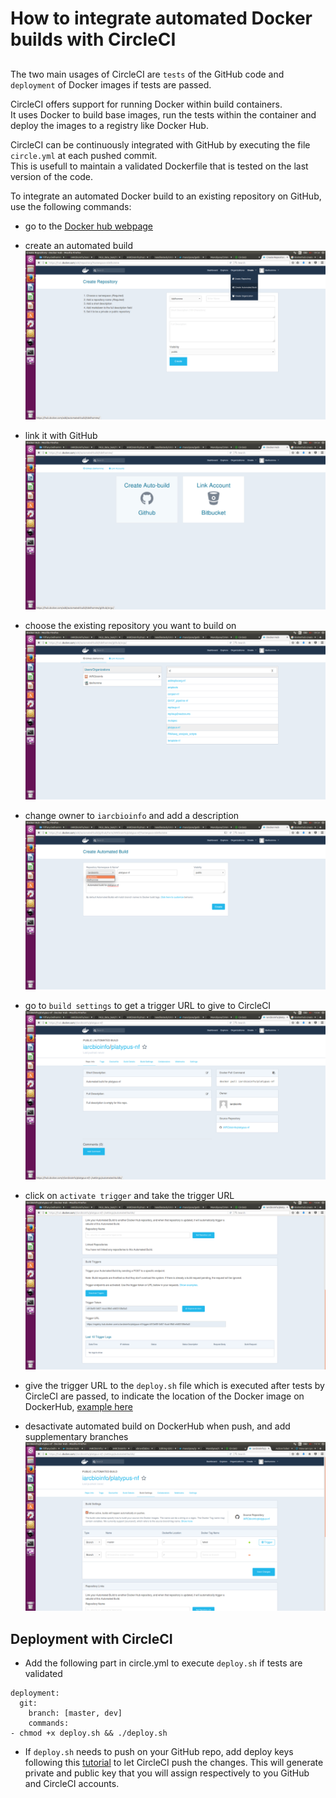 # How to integrate automated Docker builds with CircleCI

##

The two main usages of CircleCI are `tests` of the GitHub code and `deployment` of Docker images if tests are passed.

CircleCI offers support for running Docker within build containers.  
It uses Docker to build base images, run the tests within the container and deploy the images to a registry like Docker Hub.

CircleCI can be continuously integrated with GitHub by executing the file `circle.yml` at each pushed commit.    
This is usefull to maintain a validated Dockerfile that is tested on the last version of the code.  

To integrate an automated Docker build to an existing repository on GitHub, use the following commands:

* go to the [Docker hub webpage](https://hub.docker.com/)

* create an automated build
![f1](circleCI_docker_fig/f1.png?raw=true)

* link it with GitHub
![f2](circleCI_docker_fig/f2.png?raw=true)

* choose the existing repository you want to build on
![f3](circleCI_docker_fig/f3.png?raw=true)

* change owner to `iarcbioinfo` and add a description
![f4](circleCI_docker_fig/f4.png?raw=true)

* go to `build settings` to get a trigger URL to give to CircleCI
![f5](circleCI_docker_fig/f5.png?raw=true)

* click on `activate trigger` and take the trigger URL
![f6](circleCI_docker_fig/f6.png?raw=true)

* give the trigger URL to the `deploy.sh` file which is executed after tests by CircleCI are passed, to indicate the location of the Docker image on DockerHub, [example here](https://github.com/IARCbioinfo/template-nf/blob/master/deploy.sh#L2)

* desactivate automated build on DockerHub when push, and add supplementary branches
![f7](circleCI_docker_fig/f7.png?raw=true)


## Deployment with CircleCI

* Add the following part in circle.yml to execute `deploy.sh` if tests are validated
```
deployment:
  git:
    branch: [master, dev]
    commands:
- chmod +x deploy.sh && ./deploy.sh
```

* If `deploy.sh` needs to push on your GitHub repo, add deploy keys following this [tutorial](https://circleci.com/docs/1.0/adding-read-write-deployment-key/) to let CircleCI push the changes. This will generate private and public key that you will assign respectively to you GitHub and CircleCI accounts.
